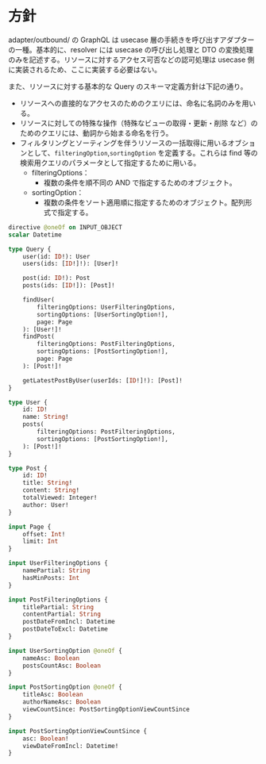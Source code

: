 # 方針
adapter/outbound/ の GraphQL は usecase 層の手続きを呼び出すアダプターの一種。基本的に、resolver には usecase の呼び出し処理と DTO の変換処理のみを記述する。リソースに対するアクセス可否などの認可処理は usecase 側に実装されるため、ここに実装する必要はない。


また、リソースに対する基本的な Query のスキーマ定義方針は下記の通り。
- リソースへの直接的なアクセスのためのクエリには、命名に名詞のみを用いる。
- リソースに対しての特殊な操作（特殊なビューの取得・更新・削除 など）のためのクエリには、動詞から始まる命名を行う。
- フィルタリングとソーティングを伴うリソースの一括取得に用いるオブションとして、`filteringOption`,`sortingOption` を定義する。これらは find 等の検索用クエリのパラメータとして指定するために用いる。
  - filteringOptions：
    - 複数の条件を順不同の AND で指定するためのオブジェクト。
  - sortingOption：
    - 複数の条件をソート適用順に指定するためのオブジェクト。配列形式で指定する。

```graphql
directive @oneOf on INPUT_OBJECT
scalar Datetime

type Query {
    user(id: ID!): User
    users(ids: [ID!]!): [User]!

    post(id: ID!): Post
    posts(ids: [ID!]): [Post]!

    findUser(
        filteringOptions: UserFilteringOptions,
        sortingOptions: [UserSortingOption!],
        page: Page
    ): [User!]!
    findPost(
        filteringOptions: PostFilteringOptions,
        sortingOptions: [PostSortingOption!],
        page: Page
    ): [Post!]!

    getLatestPostByUser(userIds: [ID!]!): [Post]!
}

type User {
    id: ID!
    name: String!
    posts(
        filteringOptions: PostFilteringOptions,
        sortingOptions: [PostSortingOption!],
    ): [Post!]!
}

type Post {
    id: ID!
    title: String!
    content: String!
    totalViewed: Integer!
    author: User!
}

input Page {
    offset: Int!
    limit: Int
}

input UserFilteringOptions {
    namePartial: String
    hasMinPosts: Int
}

input PostFilteringOptions {
    titlePartial: String
    contentPartial: String
    postDateFromIncl: Datetime
    postDateToExcl: Datetime
}

input UserSortingOption @oneOf {
    nameAsc: Boolean
    postsCountAsc: Boolean
}

input PostSortingOption @oneOf {
    titleAsc: Boolean
    authorNameAsc: Boolean
    viewCountSince: PostSortingOptionViewCountSince
}

input PostSortingOptionViewCountSince {
    asc: Boolean!
    viewDateFromIncl: Datetime!
}
```